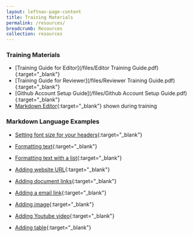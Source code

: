```yaml
---
layout: leftnav-page-content
title: Training Materials
permalink: /resources/
breadcrumb: Resources
collection: resources
---
```


### **Training Materials**
* [Training Guide for Editor](/files/Editor Training Guide.pdf){:target="_blank"}
* [Training Guide for Reviewer](/files/Reviewer Training Guide.pdf){:target="_blank"}
* [Github Account Setup Guide](/files/Github Account Setup Guide.pdf){:target="_blank"}
* [Markdown Editor](https://markdown.isomer.gov.sg){:target="_blank"} shown during training

### **Markdown Language Examples**
* [Setting font size for your headers](https://markdown.isomer.gov.sg/#U1ZWVlbQ0gpOLSnJzEtXSMvPK1EozqxKBbKKFDJSE1NSi4q1tLi4lEHqHBWKcxNzcsAKUqCyXBCJ3NSUzNJcdBmgRFJmOoooAA==){:target="_blank"}

* [Formatting text](https://markdown.isomer.gov.sg/#TY69DsIwEIP3PMVJ2W5BMFcZeQMGVDFcfkBR0xwkFwl4eposZbPlz5a11hoQz1xWEon5ARLegqjUlRs4yltoOXlEoOwBo1CKLn4DwodbGfTOUqoM5D3cmSWUCsI7BlNtTzMfb9Ohi26tmU/DWqOUgUsNYBO75dW2+mivtIS/iSr9BTf5AQ==){:target="_blank"}

* [Formatting text with a list](https://markdown.isomer.gov.sg/#Vcy7CgIxEIXhfp7iQLogK0lpp4VgZW2ZLIMGcoFkgvr2gptd2O4bmPMrpRS0vpaanEjITwh/BO8gLzjE0ERrepSO2WXMlZ0wfI+R5di6X/R/OxE0bsIJZpMlYPNkdpclutcDviPtYitrP/fkuY6qmZbFmezQ5Qc=){:target="_blank"}

* [Adding website URL](https://markdown.isomer.gov.sg/#nYy9CsIwEMf3PsWfZlAz2L3g4ObgJDiJSNocydF6KclJBvHd7eILOP8+jDEG1h69ZwmoNBRWwvVytrY5UaZNQUwVmjBmcityuP2smWW6b6Pq0nddYI2vYT+m5675u3z36nIgPbSPYXYytR9odIq0kBSwrA+hisriU/0C){:target="_blank"}

* [Adding document links](https://markdown.isomer.gov.sg/#VcoxCoAwDADA3VcEOqgF7Rvc/IM4VBM1WBtpU/y+OLoeZ4wxYO2AyHEHlCcG8QiB42ltNVKiOsMhD6jAmsgrgYdp40D/PDfu8un8rCNkleS+lN3OepSly6Tl7m/c2hc=){:target="_blank"}

* [Adding a email link](https://markdown.isomer.gov.sg/#U1ZWVlbQ0nJMScnMS1dIzU3MzFHIyczL1tLi8kgtSlUvVsjIL1coyVdILkpNLElVSERSo6NgA+Y4FOfnppZkAA3QS87PteMCAA==){:target="_blank"}

* [Adding image](https://markdown.isomer.gov.sg/#JYvBDoIwEAXvfMUzvWgT4Rv4BePNeFjbpW1Ct6RdUP9eIsncZsYYY2Dt6H2SgJQpsLXdPaaGnVje+JYVjgTkPegoetw4c35xhRa4SBIYGvmwmNLMWEhjd3qMs3IV0rTtBX8UU6lorjILKpPn2p7n4f+1wRVRcnpdW79IuPwA){:target="_blank"}

* [Adding Youtube video](https://markdown.isomer.gov.sg/#VY+xTsMwEIZ3P8XJ2SI1obRlCEkkCogBBgQsjI59ra06cWRfGvL2mLSqqHXLyd//+3OSJAmk6YNSptvDtxtoaBCORqFLU/alTYA42o0wuQGEUiCuqYItM3i0Rh7AdcA/tfDIoRmI4honxvx1gt3+Dzy3DSpUlwhbxVvXT8DNzos2duEfAdJ1hB2xdQbvIhCCIWiQRsQOSCNwZY4cSOzZxVoA/oi2tzj7R946dwhgzQELVkYepBUhVLzpF9PJkNcM5lOeXofRKNIV39zdcNBo9poqvlpuOAQvK66J+lDk+TiO2bkhk67NZ+V8u5Uf69eXJ/UWw3Nd47xCX/G4C2vdWHExkOutmO4BO+mnnlAtWlRGnIndYG2QPv6yLvOTU83KPMrX7Bc=){:target="_blank"}

* [Adding table](https://markdown.isomer.gov.sg/#zVDBSsNAEL3nK4bk0gZMrGKlJQl48+CtoAeRsmmmTehmJ+xOGlrxp/wEv8zdxgasiFcvO7PzZua9eUEQBBCGd0VRqQ0Ai1xiGHpPCBpXVNeoCthTC0ywQYVaMIKwtUYYm1lED/WinwbaoYYSNUK+h9a4vVwiPPfoVzfpl1HJ3Jh5HHddFx1BM4CR5Y5LruWyB8avcxZ6g5z6y1wKtfXfPC8M70lXB1IsZM9trPSk51lJYUzqHz8XpZ95AAlrF1xSgKbONEKl/rWfLbhdr0Hk1DIsrF7RkMYk5mJoz4YyNNS0UnBFCkx1OGu7iaZQV1I6dHR1OZmOT7iN+lxE9uCsrK1QoPVvzLeTWTSDbf3x/n2Vfd1tmfPhETVXq79c2P1w4T+f9Qk=){:target="_blank"}
